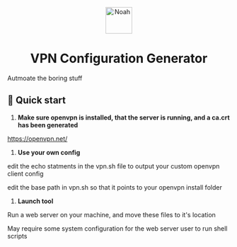 <p align="center">
  <a href="https://www.gatsbyjs.org">
    <img alt="Noah" src="https://noahvarghese.me/favicon.ico" width="60" />
  </a>
</p>
<h1 align="center">
  VPN Configuration Generator
</h1>

Autmoate the boring stuff

## 🚀 Quick start

1.  **Make sure openvpn is installed, that the server is running, and a ca.crt has been generated**

   https://openvpn.net/
  
1.  **Use your own config**

  edit the echo statments in the vpn.sh file to output your custom openvpn client config
  
  edit the base path in vpn.sh so that it points to your openvpn install folder
  
1.  **Launch tool**

  Run a web server on your machine, and move these files to it's location
  
  May require some system configuration for the web server user to run shell scripts
  
  
